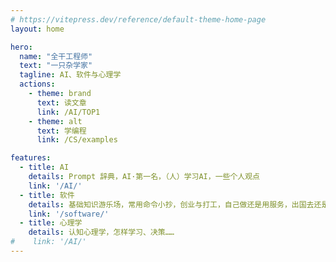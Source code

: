 ```yaml
---
# https://vitepress.dev/reference/default-theme-home-page
layout: home

hero:
  name: "全干工程师"
  text: "一只杂学家"
  tagline: AI、软件与心理学
  actions:
    - theme: brand
      text: 读文章
      link: /AI/TOP1
    - theme: alt
      text: 学编程
      link: /CS/examples

features:
  - title: AI
    details: Prompt 辞典，AI·第一名，（人）学习AI，一些个人观点
    link: '/AI/'
  - title: 软件
    details: 基础知识游乐场，常用命令小抄，创业与打工，自己做还是用服务，出国去还是在国内……
    link: '/software/'
  - title: 心理学
    details: 认知心理学，怎样学习、决策……
#    link: '/AI/'
---
```

